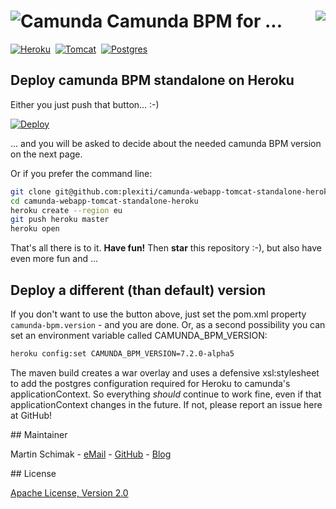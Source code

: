 # ![Camunda](http://plexiti.github.io/camunda-webapp-tomcat-standalone-heroku/resources/images/camunda.png)&nbsp;Camunda BPM for ... <a href="https://heroku.com/deploy"><img align="right" src="https://www.herokucdn.com/deploy/button.png"/></a>

[![Heroku](http://plexiti.github.io/camunda-webapp-tomcat-standalone-heroku/resources/images/heroku.png)][heroku]&nbsp;
[![Tomcat](http://plexiti.github.io/camunda-webapp-tomcat-standalone-heroku/resources/images/tomcat.svg)][tomcat]&nbsp;
[![Postgres](http://plexiti.github.io/camunda-webapp-tomcat-standalone-heroku/resources/images/postgresql.svg)][postgres]

## Deploy camunda BPM standalone on Heroku
 
Either you just push that button... :-)

[![Deploy](https://www.herokucdn.com/deploy/button.png)](https://heroku.com/deploy)

... and you will be asked to decide about the needed camunda BPM version on the next page.

Or if you prefer the command line:

```bash
git clone git@github.com:plexiti/camunda-webapp-tomcat-standalone-heroku.git
cd camunda-webapp-tomcat-standalone-heroku
heroku create --region eu
git push heroku master
heroku open
``` 
That's all there is to it. **Have fun!** Then **star** this repository :-), but also have even more fun and ...

## Deploy a different (than default) version

If you don't want to use the button above, just set the pom.xml property `camunda-bpm.version` - and you 
are done. Or, as a second possibility you can set an environment variable called CAMUNDA_BPM_VERSION:

```bash
heroku config:set CAMUNDA_BPM_VERSION=7.2.0-alpha5
```

The maven build creates a war overlay and uses a defensive xsl:stylesheet to add the postgres 
configuration required for Heroku to camunda's applicationContext. So everything 
*should* continue to work fine, even if that applicationContext changes in the future. If not, please 
report an issue here at GitHub!

<a name="maintainer"/>
## Maintainer

Martin Schimak - [eMail](mailto:martin.schimak@plexiti.com) - [GitHub](https://github.com/martinschimak) - [Blog][plexiti]

<a name="license"/>
## License

[Apache License, Version 2.0][apache-license]

[heroku]: http://www.heroku.com
[tomcat]: http://tomcat.apache.org
[postgres]: http://www.postgresql.org
[plexiti]: http://plexiti.com
[apache-license]: http://www.apache.org/licenses/LICENSE-2.0.html
